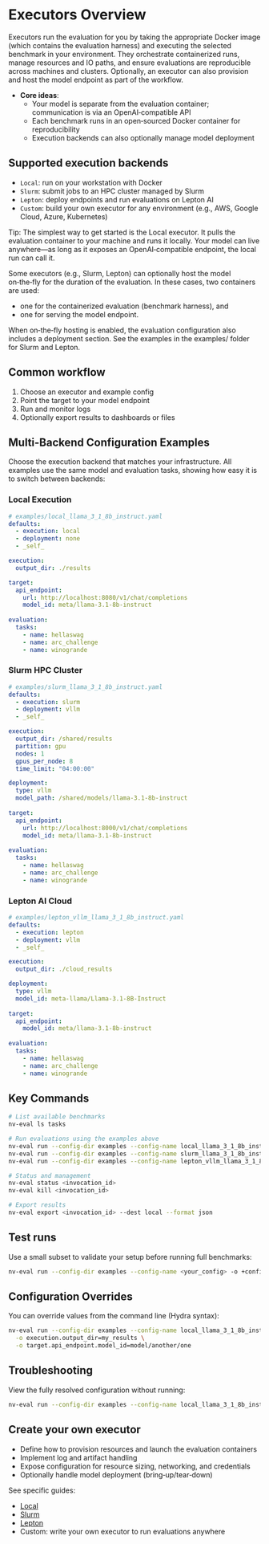 # Executors Overview

Executors run the evaluation for you by taking the appropriate Docker image (which contains the evaluation harness) and executing the selected benchmark in your environment. They orchestrate containerized runs, manage resources and IO paths, and ensure evaluations are reproducible across machines and clusters. Optionally, an executor can also provision and host the model endpoint as part of the workflow.

- **Core ideas**:
  - Your model is separate from the evaluation container; communication is via an OpenAI‑compatible API
  - Each benchmark runs in an open‑sourced Docker container for reproducibility
  - Execution backends can also optionally manage model deployment

## Supported execution backends
- `Local`: run on your workstation with Docker
- `Slurm`: submit jobs to an HPC cluster managed by Slurm
- `Lepton`: deploy endpoints and run evaluations on Lepton AI
- `Custom`: build your own executor for any environment (e.g., AWS, Google Cloud, Azure, Kubernetes)

Tip: The simplest way to get started is the Local executor. It pulls the evaluation container to your machine and runs it locally. Your model can live anywhere—as long as it exposes an OpenAI‑compatible endpoint, the local run can call it.

Some executors (e.g., Slurm, Lepton) can optionally host the model on‑the‑fly for the duration of the evaluation. In these cases, two containers are used:
- one for the containerized evaluation (benchmark harness), and
- one for serving the model endpoint.

When on‑the‑fly hosting is enabled, the evaluation configuration also includes a deployment section. See the examples in the examples/ folder for Slurm and Lepton.

## Common workflow
1. Choose an executor and example config
2. Point the target to your model endpoint
3. Run and monitor logs
4. Optionally export results to dashboards or files

## Multi-Backend Configuration Examples

Choose the execution backend that matches your infrastructure. All examples use the same model and evaluation tasks, showing how easy it is to switch between backends:

### Local Execution
```yaml
# examples/local_llama_3_1_8b_instruct.yaml
defaults:
  - execution: local
  - deployment: none
  - _self_

execution:
  output_dir: ./results

target:
  api_endpoint:
    url: http://localhost:8080/v1/chat/completions
    model_id: meta/llama-3.1-8b-instruct
    
evaluation:
  tasks:
    - name: hellaswag
    - name: arc_challenge
    - name: winogrande
```

### Slurm HPC Cluster
```yaml
# examples/slurm_llama_3_1_8b_instruct.yaml
defaults:
  - execution: slurm
  - deployment: vllm
  - _self_

execution:
  output_dir: /shared/results
  partition: gpu
  nodes: 1
  gpus_per_node: 8
  time_limit: "04:00:00"

deployment:
  type: vllm
  model_path: /shared/models/llama-3.1-8b-instruct
  
target:
  api_endpoint:
    url: http://localhost:8000/v1/chat/completions
    model_id: meta/llama-3.1-8b-instruct
    
evaluation:
  tasks:
    - name: hellaswag
    - name: arc_challenge  
    - name: winogrande
```

### Lepton AI Cloud
```yaml
# examples/lepton_vllm_llama_3_1_8b_instruct.yaml
defaults:
  - execution: lepton
  - deployment: vllm
  - _self_

execution:
  output_dir: ./cloud_results

deployment:
  type: vllm
  model_id: meta-llama/Llama-3.1-8B-Instruct
  
target:
  api_endpoint:
    model_id: meta/llama-3.1-8b-instruct
    
evaluation:
  tasks:
    - name: hellaswag
    - name: arc_challenge
    - name: winogrande
```

## Key Commands
```bash
# List available benchmarks
nv-eval ls tasks

# Run evaluations using the examples above
nv-eval run --config-dir examples --config-name local_llama_3_1_8b_instruct
nv-eval run --config-dir examples --config-name slurm_llama_3_1_8b_instruct  
nv-eval run --config-dir examples --config-name lepton_vllm_llama_3_1_8b_instruct

# Status and management
nv-eval status <invocation_id>
nv-eval kill <invocation_id>

# Export results
nv-eval export <invocation_id> --dest local --format json
```

## Test runs
Use a small subset to validate your setup before running full benchmarks:
```bash
nv-eval run --config-dir examples --config-name <your_config> -o +config.params.limit_samples=10
```


## Configuration Overrides

You can override values from the command line (Hydra syntax):
```bash
nv-eval run --config-dir examples --config-name local_llama_3_1_8b_instruct \
  -o execution.output_dir=my_results \
  -o target.api_endpoint.model_id=model/another/one
```

## Troubleshooting

View the fully resolved configuration without running:
```bash
nv-eval run --config-dir examples --config-name local_llama_3_1_8b_instruct --dry-run
```

## Create your own executor
- Define how to provision resources and launch the evaluation containers
- Implement log and artifact handling
- Expose configuration for resource sizing, networking, and credentials
- Optionally handle model deployment (bring‑up/tear‑down)

See specific guides:
- [Local](local.md)
- [Slurm](slurm.md)
- [Lepton](lepton.md)
 - Custom: write your own executor to run evaluations anywhere

